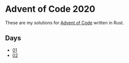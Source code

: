 # Advent of Code 2020

These are my solutions for [Advent of Code](https://adventofcode.com) written in Rust.

## Days

* [01](./c01)
* [02](./c02)
